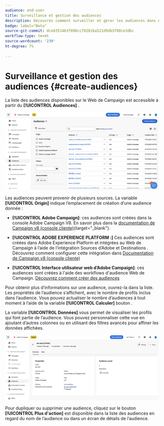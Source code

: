 ```yaml
---
audience: end-user
title: Surveillance et gestion des audiences
description: Découvrez comment surveiller et gérer les audiences dans Adobe Campaign Web
badge: label="Beta"
source-git-commit: dce8351463f898ccf02816a521d9db3f80ce3dbc
workflow-type: tm+mt
source-wordcount: '239'
ht-degree: 7%

---
```



# Surveillance et gestion des audiences {#create-audiences}

La liste des audiences disponibles sur le Web de Campaign est accessible à partir du **[!UICONTROL Audiences]** .

![](assets/audiences-list.png)

Les audiences peuvent provenir de plusieurs sources. La variable **[!UICONTROL Origin]** indique l’emplacement de création d’une audience donnée :

* **[!UICONTROL Adobe Campaign]**: ces audiences sont créées dans la console Adobe Campaign V8. En savoir plus dans la [documentation de Campaign v8 (console cliente)](https://experienceleague.adobe.com/docs/campaign/campaign-v8/audience/create-audiences/create-audiences.html?lang=fr){target="_blank"}.

* **[!UICONTROL ADOBE EXPERIENCE PLATFORM :]** Ces audiences sont créées dans Adobe Experience Platform et intégrées au Web de Campaign à l’aide de l’intégration Sources d’Adobe et Destinations . Découvrez comment configurer cette intégration dans [Documentation de Campaign v8 (console cliente)](https://experienceleague.adobe.com/docs/campaign/campaign-v8/connect/ac-aep/ac-aep.html)

* **[!UICONTROL Interface utilisateur web d’Adobe Campaign]**: ces audiences sont créées à l&#39;aide des workflows d&#39;audience Web de Campaign. [Découvrez comment créer des audiences](create-audience.md)

Pour obtenir plus d’informations sur une audience, ouvrez-la dans la liste. Les propriétés de l’audience s’affichent, avec le nombre de profils inclus dans l’audience. Vous pouvez actualiser le nombre d’audiences à tout moment à l’aide de la variable **[!UICONTROL Calculer]** bouton .

La variable **[!UICONTROL Données]** vous permet de visualiser les profils qui font partie de l’audience. Vous pouvez personnaliser cette vue en ajoutant d’autres colonnes ou en utilisant des filtres avancés pour affiner les données affichées.

![](assets/audiences-details.png)

Pour dupliquer ou supprimer une audience, cliquez sur le bouton **[!UICONTROL Plus d&#39;action]** est disponible dans la liste des audiences en regard du nom de l’audience ou dans un écran de détails de l’audience.
